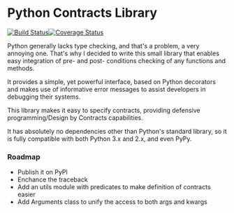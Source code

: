 # Python Contracts Library

[![Build Status](https://travis-ci.org/AlexandruBurlacu/pycontracts.svg?branch=master)](https://travis-ci.org/AlexandruBurlacu/pycontracts)[![Coverage Status](https://coveralls.io/repos/github/AlexandruBurlacu/pycontracts/badge.svg?branch=master)](https://coveralls.io/github/AlexandruBurlacu/pycontracts?branch=master)

Python generally lacks type checking, and that's a problem, a very annoying one.
That's why I decided to write this small library that enables easy integration of pre- and post- conditions checking of any functions and methods.

It provides a simple, yet powerful interface, based on Python decorators and makes use of informative error messages to assist developers in debugging their systems.

This library makes it easy to specify contracts, providing defensive programming/Design by Contracts capabilities.

It has absolutely no dependencies other than Python's standard library, so it is fully compatible with both Python 3.x and 2.x, and even PyPy.

### Roadmap
- Publish it on PyPI
- Enchance the traceback
- Add an utils module with predicates to make definition of contracts easier
- Add Arguments class to unify the access to both args and kwargs

